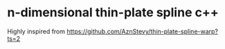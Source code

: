 # n-dimensional thin-plate spline c++

Highly inspired from https://github.com/AznStevy/thin-plate-spline-warp?ts=2

